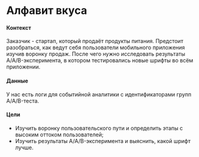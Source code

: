 # Алфавит вкуса

#### Контекст

Заказчик - стартап, который продаёт продукты питания. Предстоит разобраться, как ведут себя пользователи мобильного приложения изучив воронку продаж. После чего нужно исследовать результаты A/A/B-эксперимента, в котором тестировались новые шрифты во всём приложении.

#### Данные

У нас есть логи для событийной аналитики с идентификаторами групп A/A/B-теста.

#### Цели

- Изучить воронку пользовательского пути и определить этапы с высоким оттоком пользователей;
- Изучить результаты A/A/B-эксперимента и выяснить, какой шрифт лучше.